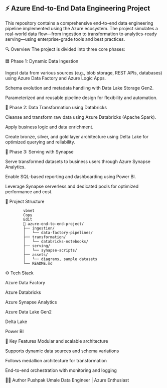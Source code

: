 ## ⚡ Azure End-to-End Data Engineering Project ##

This repository contains a comprehensive end-to-end data engineering pipeline implemented using the Azure ecosystem. The project simulates a real-world data flow—from ingestion to transformation to analytics-ready serving—using enterprise-grade tools and best practices.

🔍 Overview
The project is divided into three core phases:

🟦 Phase 1: Dynamic Data Ingestion

Ingest data from various sources (e.g., blob storage, REST APIs, databases) using Azure Data Factory and Azure Logic Apps.

Schema evolution and metadata handling with Data Lake Storage Gen2.

Parameterized and reusable pipeline design for flexibility and automation.

🔧 Phase 2: Data Transformation using Databricks

Cleanse and transform raw data using Azure Databricks (Apache Spark).

Apply business logic and data enrichment.

Create bronze, silver, and gold layer architecture using Delta Lake for optimized querying and reliability.

🔷 Phase 3: Serving with Synapse

Serve transformed datasets to business users through Azure Synapse Analytics.

Enable SQL-based reporting and dashboarding using Power BI.

Leverage Synapse serverless and dedicated pools for optimized performance and cost.

📂 Project Structure

            vbnet
            Copy
            Edit
            📁 azure-end-to-end-project/
            ├── ingestion/
            │   └── data-factory-pipelines/
            ├── transformation/
            │   └── databricks-notebooks/
            ├── serving/
            │   └── synapse-scripts/
            ├── assets/
            │   └── diagrams, sample datasets
            └── README.md

⚙️ Tech Stack

Azure Data Factory

Azure Databricks

Azure Synapse Analytics

Azure Data Lake Gen2

Delta Lake

Power BI

🎯 Key Features
Modular and scalable architecture

Supports dynamic data sources and schema variations

Follows medallion architecture for transformation

End-to-end orchestration with monitoring and logging



🧑‍💻 Author
Pushpak Umale
Data Engineer | Azure Enthusiast
